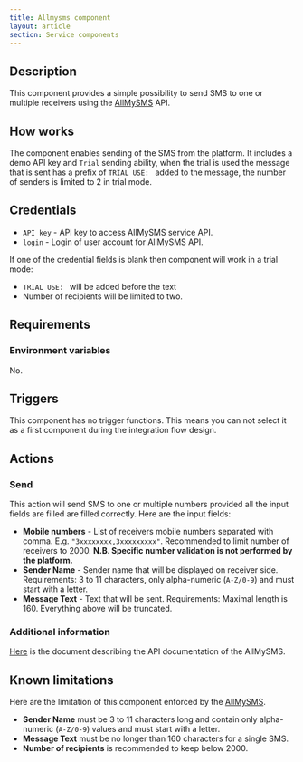 ```yaml
---
title: Allmysms component
layout: article
section: Service components
---
```


## Description

This component provides a simple possibility to send SMS to one or multiple
receivers using the [AllMySMS](https://www.allmysms.com/en/) API.

## How works

The component enables sending of the SMS from the platform.
It includes a demo API key and `Trial` sending ability, when the trial is used
the message that is sent has a prefix of `TRIAL USE: ` added to the message, the
number of senders is limited to 2 in trial mode.

## Credentials

*   `API key` - API key to access AllMySMS service API.
*   `login` - Login of user account for AllMySMS API.

If one of the credential fields is blank then component will work in a trial mode:

*   `TRIAL USE: ` will be added before the text
*   Number of recipients will be limited to two.


## Requirements

### Environment variables
No.

## Triggers

This component has no trigger functions. This means you can not select it as a first
component during the integration flow design.

## Actions

### Send

This action will send SMS to one or multiple numbers provided all the input
fields are filled are filled correctly. Here are the input fields:

*   **Mobile numbers** - List of receivers mobile numbers separated with comma. E.g. `"3xxxxxxxx,3xxxxxxxxx"`. Recommended to limit number of receivers to 2000. **N.B. Specific number validation is not performed by the platform.**
*   **Sender Name** - Sender name that will be displayed on receiver side. Requirements: 3 to 11 characters, only alpha-numeric (`A-Z/0-9`) and must start with a letter.
*   **Message Text** - Text that will be sent. Requirements: Maximal length is 160. Everything above will be truncated.

### Additional information

[Here](https://doc.allmysms.com/api/allmysms_api_https_v9.0_1.18_EN.pdf) is the document describing the API documentation of the AllMySMS.

## Known limitations

Here are the limitation of this component enforced by the [AllMySMS](https://www.allmysms.com/en/).

*   **Sender Name** must be 3 to 11 characters long and contain only alpha-numeric (`A-Z/0-9`) values and must start with a letter.
*   **Message Text** must be no longer than 160 characters for a single SMS.
*   **Number of recipients** is recommended to keep below 2000.
